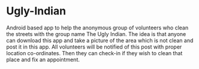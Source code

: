 Ugly-Indian
===========

Android based app to help the anonymous group of volunteers who clean the streets with the group name The Ugly Indian. The idea is that anyone can download this app and take a picture of the area which is not clean and post it in this app. All volunteers will be notified of this post with proper location co-ordinates. Then they can check-in if they wish to clean that place and fix an appointment.
